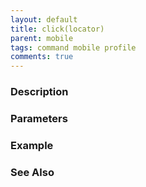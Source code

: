 ```yaml
---
layout: default
title: click(locator)
parent: mobile
tags: command mobile profile
comments: true
---
```



### Description


### Parameters


### Example


### See Also
